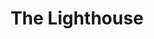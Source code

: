 ---
draft: false
slug: the-lighthouse-95af1dad
title: The Lighthouse
type: books
params:
  authors:
  - Robert Michael Ballantyne, T.J. Klune, Лиана Шаутидзе, Ти Джей Клун
  bookTitle: The Lighthouse
  book_description: 'Линус Бейкер живет четко по расписанию: утром – работа инспектора
    в Департаменте по делам магической молодежи, вечером – уютные посиделки дома с
    кошкой и старыми пластинками. Линус не собирается ничего менять в своей жизни,
    пока в один прекрасный день не получает от Чрезвычайно Высокого Руководства серьезное
    задание…Инспектору предстоит отправиться в сиротский приют на таинственном острове
    Марсий, где проживают шесть необычных детей – сын Люцифера, неопознанное зеленое
    существо, девочка-гном, виверна, мальчик-оборотень и лесной спрайт. Но они не
    единственный секрет острова. Управляет приютом загадочный Артур Парнас, он искренне
    любит своих воспитанников и определенно не так прост, как кажется.Директор готов
    на все, чтобы уберечь детей от опасностей взрослого мира, даже если этом миру
    придется сгореть дотла.'
  cover: https://images-na.ssl-images-amazon.com/images/S/compressed.photo.goodreads.com/books/1639553262i/59827974.jpg
  isbn: '9785041627126'
  languages:
  - Английский
  goodreads_link: https://www.goodreads.com/book/show/59827974
  page_count: '385'
  publication_year: '2021'
  russian_audioversion: 'no'
  russian_translation_status: exists
  short_book_description: 'Линус Бейкер живет четко по расписанию: утром – работа
    инспектора в Департаменте по делам магической молодежи, вечером – уютные посиделки
    дома с кошкой и старыми пластинками. Линус не собирается...'
  tags:
  - LGBTQ+
  - adult fiction
  - fantasy
  - fiction
  - juvenile fiction
  - queer
  - romance
  - young adult (YA)
---